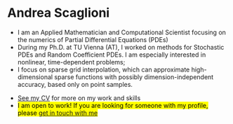 # Andrea Scaglioni
- I am an Applied Mathematician and Computational Scientist focusing on the numerics of Partial Differential Equations (PDEs)
- During my Ph.D. at TU Vienna (AT), I worked on methods for Stochastic PDEs and Random Coefficient PDEs. I am especially interested in nonlinear, time-dependent problems;
- I focus on sparse grid interpolation, which can approximate high-dimensional sparse functions with possibly dimension-independent accuracy, based only on point samples.
<!-- 
See my [blog post about sparse grid interpolation](https://andreascaglioni.net/...) -->
<!--
- Check out [SGMethods](https://github.com/andreascaglioni/SGMethods), my Python implementations of sparse grid interpolation. I wrote it for my research, then polished it and made it public for everyone to enjoy!
-->
- [See my CV](https://andreascaglioni.net/cv/) for more on my work and skills 
- <Mark> I am open to work! <Mark> If you are looking for someone with my profile, please [get in touch with me](https://andreascaglioni.net/contacts/)
<!--
- Fun Fact: I am passionate about photography. See some of my photos at [photo.andreascaglioni.net](https://asphoto.netlify.app/) 
-->

<!--
**andreascaglioni/andreascaglioni** is a ✨ _special_ ✨ repository because its `README.md` (this file) appears on your GitHub profile.

Here are some ideas to get you started:

- 🔭 I’m currently working on ...
- 🌱 I’m currently learning ...
- 👯 I’m looking to collaborate on ...
- 🤔 I’m looking for help with ...
- 💬 Ask me about ...
- 📫 How to reach me: ...
- 😄 Pronouns: ...
- ⚡ Fun fact: ...
-->
